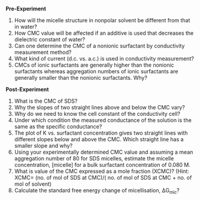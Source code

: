 **Pre-Experiment**

1. How will the micelle structure in nonpolar solvent be different from that in water?  
2. How CMC value will be affected if an additive is used that decreases the dielectric constant of water?  
3. Can one determine the CMC of a nonionic surfactant by conductivity measurement method?  
4. What kind of current (d.c. vs. a.c.) is used in conductivity measurement?  
5. CMCs of ionic surfactants are generally higher than the nonionic surfactants whereas aggregation numbers of ionic surfactants are generally smaller than the nonionic surfactants. Why?  

**Post-Experiment** 

1. What is the CMC of SDS?  
2. Why the slopes of two straight lines above and below the CMC vary?  
3. Why do we need to know the cell constant of the conductivity cell?     
4. Under which condition the measured conductance of the solution is the same as the specific conductance?    
5. The plot of K vs. surfactant concentration gives two straight lines with different slopes below and above the CMC. Which straight line has a smaller slope and why?    
6. Using your experimentally determined CMC value and assuming a mean aggregation number of 80 for SDS micelles, estimate the micelle concentration, [micelle] for a bulk surfactant concentration of 0.080 M.     
7. What is value of the CMC expressed as a mole fraction (XCMC)? (Hint: XCMC= (no. of mol of SDS at CMC)/( no. of mol of SDS at CMC + no. of mol of solvent)    
8. Calculate the standard free energy change of micellisation, ΔG<sub>mic</sub>?  

